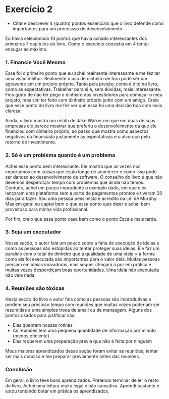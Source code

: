 # Exercício 2
* Citar e descrever 4 (quatro) pontos essenciais que o livro defende como importantes para um processso de desenvolvimento. 

Eu havia selecionado 10 pontos que havia achado interessantes dos primeiros 7 capítulos do livro. Como o exercício consistia em 4 tentei enxugar ao máximo.

### 1. Financie Você Mesmo

Esse foi o primeiro ponto que eu achei realmente interessante e me fez ter uma visão melhor. Realmente o uso de dinheiro de fora pode ser um agravante em um projeto próprio. Tanto pela presão, como é dito no livro, como as expectativas. Trabalhar para si é, sem dúvidas, mais interessante. Fico grato de não ter pego o dinheiro dos investidores para começar o meu projeto, mas sim ter feito com dinheiro próprio junto com um amigo. Creio que esse ponto do livro me fez ver que essa foi uma decisão boa com mais clareza.

Ainda, o livro mostra um relato de Jake Walker em que em duas de suas empresas ele parece mostrar que preferiu o desenvolvimento da que ele financiou com dinheiro próprio, ao passo que mostra como aspectos negativos da financiada justamente as expectativas e o alvoroço pelo retorno do investimento.

### 2. Só é um problema quando é um problema

Achei esse ponto bem interessante. Ele mostra que as vezes nos importamos com coisas que estão longe de acontecer e como isso pode ser danoso ao desenvolvimento de software. O conselho do livro é que não devemos desperdiçar tempo com problemas que ainda não temos. Contudo, achei um pouco imprudente o exemplo dado, em que eles lançaram uma plataforma sem a parte de pagamentos prontos e tiveram 30 dias para fazer. Sou uma pessoa pessimista e acredito na Lei de Murphy. Mas em geral eu captei bem o que esse ponto quis dizer e achei bem proveitoso para minha vida profissional.

Por fim, creio que esse ponto casa bem como o ponto Escale mais tarde.

### 3. Seja um executador

Nessa seção, o autor fala um pouco sobre a falta de execução de ideias e como as pessoas são estúpidas ao tentar proteger suas ideias. Ele faz um paralelo com o total de dinheiro que a qualidade de uma ideia $\times$ a forma como ela foi executada são importantes para o valor dela. Muitas pessoas pensam em ideias inovadoras, mas sequer chegam a por em prática e muitas vezes desperdiçam boas oportunidades. Uma ideia não executada não vale nada.

### 4. Reuniões são tóxicas

Nesta seção do livro o autor fala como as pessoas são improdutivas e perdem seu precioso tempo com reuniões que muitas vezes poderiam ser resumidas a uma simples troca de email ou de mensagem. Alguns dos pontos usados para justificar são:

* Elas quebram nossas rotinas
* As reuniões tem uma pequena quantidade de informação por minuto (menos eficiente)
* Elas requerem uma preparação prévia que não é feita por ninguém

Meus maiores aprendizados dessa seção foram evitar as reuniões, tentar ser mais conciso e me preparar previamente antes das reuniões.

### Conclusão

Em geral, o livro teve bons aprendizados. Pretendo terminar de ler o resto do livro. Achei uma leitura muito legal e não cansativa. Aprendi bastante e estou tentando botar em prática os aprendizados.